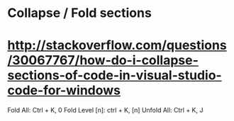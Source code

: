 # Collapse / Fold sections 
# http://stackoverflow.com/questions/30067767/how-do-i-collapse-sections-of-code-in-visual-studio-code-for-windows
Fold All: Ctrl + K, 0
Fold Level [n]: ctrl + K, [n]
Unfold All: Ctrl + K, J